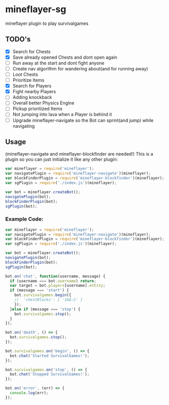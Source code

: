 # mineflayer-sg
mineflayer plugin to play survivalgames

## TODO's
- [x] Search for Chests
- [x] Save already opened Chests and dont open again
- [ ] Run away at the start and dont fight anyone
- [ ] Create nav algorithm for wandering about(and for running away)
- [ ] Loot Chests
- [ ] Prioritize Items
- [x] Search for Players
- [x] Fight nearby Players
- [ ] Adding knockback
- [ ] Overall better Physics Engine
- [ ] Pickup prioritized Items
- [ ] Not jumping into lava when a Player is behind it
- [ ] Upgrade mineflayer-navigate so the Bot can sprint(and jump) while navigating

## Usage
(mineflayer-navigate and mineflayer-blockfinder are needed!)
This is a plugin so you can just initialize it like any other plugin:
```js
var mineflayer = require('mineflayer');
var navigatePlugin = require('mineflayer-navigate')(mineflayer);
var blockFinderPlugin = require('mineflayer-blockfinder')(mineflayer);
var sgPlugin = require('./index.js')(mineflayer);

var bot = mineflayer.createBot();
navigatePlugin(bot);
blockFinderPlugin(bot);
sgPlugin(bot);
```

### Example Code:
```js
var mineflayer = require('mineflayer');
var navigatePlugin = require('mineflayer-navigate')(mineflayer);
var blockFinderPlugin = require('mineflayer-blockfinder')(mineflayer);
var sgPlugin = require('./index.js')(mineflayer);

var bot = mineflayer.createBot();
navigatePlugin(bot);
blockFinderPlugin(bot);
sgPlugin(bot);

bot.on('chat', function(username, message) {
  if (username === bot.username) return;
  var target = bot.players[username].entity;
  if (message === 'start') {
    bot.survivalgames.begin({
    //  'chestBlocks': [ '168:2' ]
    });
  }else if (message === 'stop') {
    bot.survivalgames.stop();
  }
});

bot.on('death', () => {
  bot.survivalgames.stop();
});

bot.survivalgames.on('begin', () => {
  bot.chat('Started SurvivalGames!');
});

bot.survivalgames.on('stop', () => {
  bot.chat('Stopped SurvivalGames!');
});

bot.on('error', (err) => {
  console.log(err);
});
```
